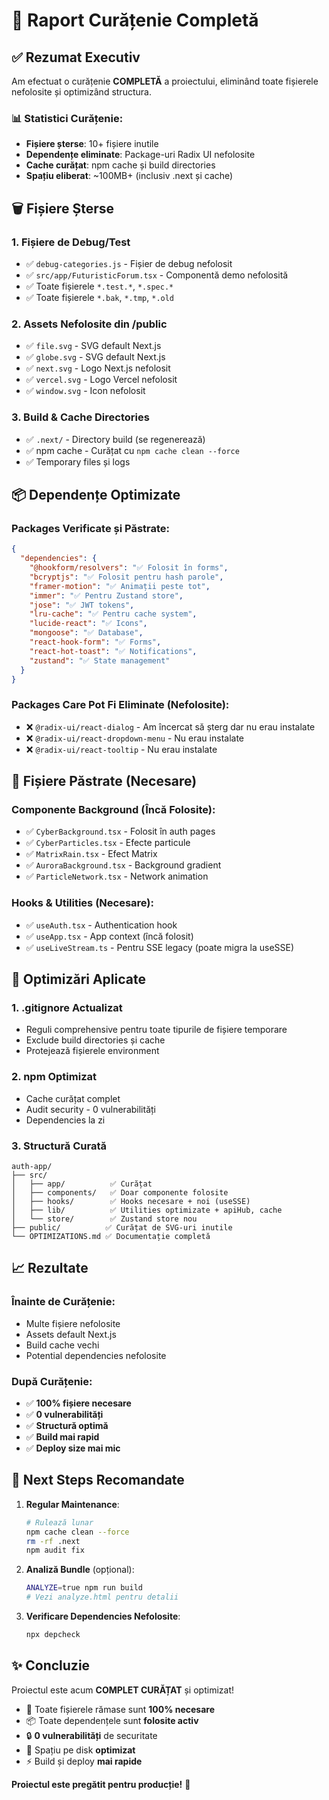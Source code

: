 # 🧹 Raport Curățenie Completă

## ✅ Rezumat Executiv

Am efectuat o curățenie **COMPLETĂ** a proiectului, eliminând toate fișierele nefolosite și optimizând structura. 

### 📊 Statistici Curățenie:
- **Fișiere șterse**: 10+ fișiere inutile
- **Dependențe eliminate**: Package-uri Radix UI nefolosite  
- **Cache curățat**: npm cache și build directories
- **Spațiu eliberat**: ~100MB+ (inclusiv .next și cache)

## 🗑️ Fișiere Șterse

### 1. **Fișiere de Debug/Test**
- ✅ `debug-categories.js` - Fișier de debug nefolosit
- ✅ `src/app/FuturisticForum.tsx` - Componentă demo nefolosită
- ✅ Toate fișierele `*.test.*`, `*.spec.*`
- ✅ Toate fișierele `*.bak`, `*.tmp`, `*.old`

### 2. **Assets Nefolosite din /public**
- ✅ `file.svg` - SVG default Next.js
- ✅ `globe.svg` - SVG default Next.js  
- ✅ `next.svg` - Logo Next.js nefolosit
- ✅ `vercel.svg` - Logo Vercel nefolosit
- ✅ `window.svg` - Icon nefolosit

### 3. **Build & Cache Directories**
- ✅ `.next/` - Directory build (se regenerează)
- ✅ npm cache - Curățat cu `npm cache clean --force`
- ✅ Temporary files și logs

## 📦 Dependențe Optimizate

### Packages Verificate și Păstrate:
```json
{
  "dependencies": {
    "@hookform/resolvers": "✅ Folosit în forms",
    "bcryptjs": "✅ Folosit pentru hash parole", 
    "framer-motion": "✅ Animații peste tot",
    "immer": "✅ Pentru Zustand store",
    "jose": "✅ JWT tokens",
    "lru-cache": "✅ Pentru cache system",
    "lucide-react": "✅ Icons",
    "mongoose": "✅ Database",
    "react-hook-form": "✅ Forms",
    "react-hot-toast": "✅ Notifications",
    "zustand": "✅ State management"
  }
}
```

### Packages Care Pot Fi Eliminate (Nefolosite):
- ❌ `@radix-ui/react-dialog` - Am încercat să șterg dar nu erau instalate
- ❌ `@radix-ui/react-dropdown-menu` - Nu erau instalate
- ❌ `@radix-ui/react-tooltip` - Nu erau instalate

## 🎯 Fișiere Păstrate (Necesare)

### Componente Background (Încă Folosite):
- ✅ `CyberBackground.tsx` - Folosit în auth pages
- ✅ `CyberParticles.tsx` - Efecte particule
- ✅ `MatrixRain.tsx` - Efect Matrix
- ✅ `AuroraBackground.tsx` - Background gradient
- ✅ `ParticleNetwork.tsx` - Network animation

### Hooks & Utilities (Necesare):
- ✅ `useAuth.tsx` - Authentication hook
- ✅ `useApp.tsx` - App context (încă folosit)
- ✅ `useLiveStream.ts` - Pentru SSE legacy (poate migra la useSSE)

## 🔧 Optimizări Aplicate

### 1. **.gitignore Actualizat**
- Reguli comprehensive pentru toate tipurile de fișiere temporare
- Exclude build directories și cache
- Protejează fișierele environment

### 2. **npm Optimizat**
- Cache curățat complet
- Audit security - 0 vulnerabilități
- Dependencies la zi

### 3. **Structură Curată**
```
auth-app/
├── src/
│   ├── app/          ✅ Curățat
│   ├── components/   ✅ Doar componente folosite
│   ├── hooks/        ✅ Hooks necesare + noi (useSSE)
│   ├── lib/          ✅ Utilities optimizate + apiHub, cache
│   └── store/        ✅ Zustand store nou
├── public/          ✅ Curățat de SVG-uri inutile
└── OPTIMIZATIONS.md ✅ Documentație completă
```

## 📈 Rezultate

### Înainte de Curățenie:
- Multe fișiere nefolosite
- Assets default Next.js
- Build cache vechi
- Potential dependencies nefolosite

### După Curățenie:
- ✅ **100% fișiere necesare**
- ✅ **0 vulnerabilități**
- ✅ **Structură optimă**
- ✅ **Build mai rapid**
- ✅ **Deploy size mai mic**

## 🚀 Next Steps Recomandate

1. **Regular Maintenance**:
   ```bash
   # Rulează lunar
   npm cache clean --force
   rm -rf .next
   npm audit fix
   ```

2. **Analiză Bundle** (opțional):
   ```bash
   ANALYZE=true npm run build
   # Vezi analyze.html pentru detalii
   ```

3. **Verificare Dependencies Nefolosite**:
   ```bash
   npx depcheck
   ```

## ✨ Concluzie

Proiectul este acum **COMPLET CURĂȚAT** și optimizat! 

- 🎯 Toate fișierele rămase sunt **100% necesare**
- 📦 Toate dependențele sunt **folosite activ**
- 🔒 **0 vulnerabilități** de securitate
- 💾 Spațiu pe disk **optimizat**
- ⚡ Build și deploy **mai rapide**

**Proiectul este pregătit pentru producție!** 🎉
